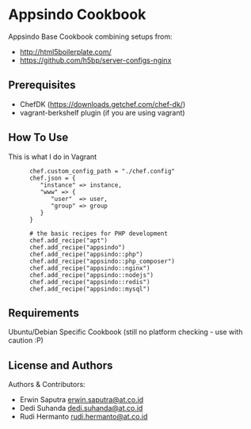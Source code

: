 Appsindo Cookbook
=================
Appsindo Base Cookbook combining setups from:
- http://html5boilerplate.com/
- https://github.com/h5bp/server-configs-nginx

Prerequisites
-------------
- ChefDK (https://downloads.getchef.com/chef-dk/)
- vagrant-berkshelf plugin (if you are using vagrant)

How To Use
----------
This is what I do in Vagrant

```
      chef.custom_config_path = "./chef.config"
      chef.json = {
         "instance" => instance,
         "www" => {
            "user"  => user,
            "group" => group
         }
      }

      # the basic recipes for PHP development
      chef.add_recipe("apt")
      chef.add_recipe("appsindo")
      chef.add_recipe("appsindo::php")
      chef.add_recipe("appsindo::php_composer")
      chef.add_recipe("appsindo::nginx")
      chef.add_recipe("appsindo::nodejs")
      chef.add_recipe("appsindo::redis")
      chef.add_recipe("appsindo::mysql")
```

Requirements
------------
Ubuntu/Debian Specific Cookbook (still no platform checking - use with caution :P)

License and Authors
-------------------
Authors & Contributors:
- Erwin Saputra <erwin.saputra@at.co.id>
- Dedi Suhanda <dedi.suhanda@at.co.id>
- Rudi Hermanto <rudi.hermanto@at.co.id>
